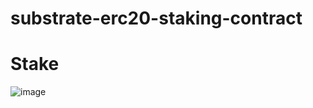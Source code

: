 # substrate-erc20-staking-contract

# Stake
![image](https://user-images.githubusercontent.com/106301903/215312970-ed2fb893-fe46-47f0-b257-88da8e065c20.png)
